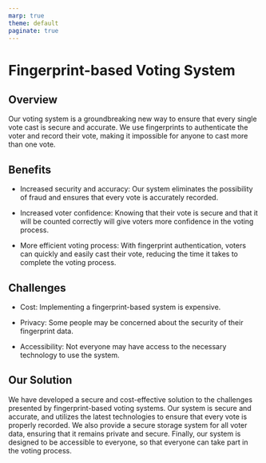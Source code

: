 ```yaml
---
marp: true
theme: default
paginate: true
---
```

# Fingerprint-based Voting System 

## Overview

Our voting system is a groundbreaking new way to ensure that every single vote cast is secure and accurate. We use fingerprints to authenticate the voter and record their vote, making it impossible for anyone to cast more than one vote.

## Benefits

- Increased security and accuracy: Our system eliminates the possibility of fraud and ensures that every vote is accurately recorded.

- Increased voter confidence: Knowing that their vote is secure and that it will be counted correctly will give voters more confidence in the voting process.

- More efficient voting process: With fingerprint authentication, voters can quickly and easily cast their vote, reducing the time it takes to complete the voting process.

## Challenges

- Cost: Implementing a fingerprint-based system is expensive.

- Privacy: Some people may be concerned about the security of their fingerprint data.

- Accessibility: Not everyone may have access to the necessary technology to use the system.

## Our Solution

We have developed a secure and cost-effective solution to the challenges presented by fingerprint-based voting systems. Our system is secure and accurate, and utilizes the latest technologies to ensure that every vote is properly recorded. We also provide a secure storage system for all voter data, ensuring that it remains private and secure. Finally, our system is designed to be accessible to everyone, so that everyone can take part in the voting process.
  
